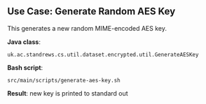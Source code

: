 ## Use Case: Generate Random AES Key

This generates a new random MIME-encoded AES key.

**Java class**:

    uk.ac.standrews.cs.util.dataset.encrypted.util.GenerateAESKey

**Bash script**:

    src/main/scripts/generate-aes-key.sh

**Result**: new key is printed to standard out
